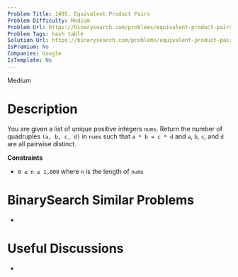 ```yaml
---
Problem Title: 1495. Equivalent Product Pairs
Problem Difficulty: Medium
Problem Url: https://binarysearch.com/problems/equivalent-product-pairs/
Problem Tags: hash table
Solution Url: https://binarysearch.com/problems/equivalent-product-pairs/solutions/
IsPremium: No
Companies: Google
IsTemplate: No
---
```


<span style="color: ;">Medium</span>

# Description

You are given a list of unique positive integers `nums`. Return the number of quadruples `(a, b, c, d)` in `nums` such that `a * b = c * d` and `a`, `b`, `c`, and `d` are all pairwise distinct.

**Constraints**
- `0 ≤ n ≤ 1,000` where `n` is the length of `nums`

# BinarySearch Similar Problems

- []()

# Useful Discussions

- []()
